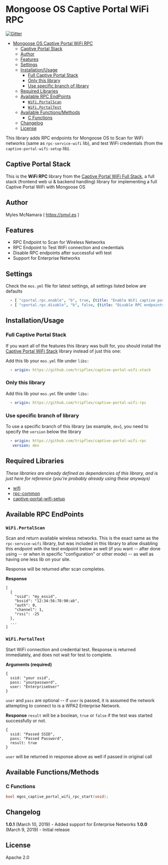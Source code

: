 # Mongoose OS Captive Portal WiFi RPC

[![Gitter](https://badges.gitter.im/cesanta/mongoose-os.svg)](https://gitter.im/cesanta/mongoose-os?utm_source=badge&utm_medium=badge&utm_campaign=pr-badge)

- [Mongoose OS Captive Portal WiFi RPC](#mongoose-os-captive-portal-wifi-rpc)
  - [Captive Portal Stack](#captive-portal-stack)
  - [Author](#author)
  - [Features](#features)
  - [Settings](#settings)
  - [Installation/Usage](#installationusage)
    - [Full Captive Portal Stack](#full-captive-portal-stack)
    - [Only this library](#only-this-library)
    - [Use specific branch of library](#use-specific-branch-of-library)
  - [Required Libraries](#required-libraries)
  - [Available RPC EndPoints](#available-rpc-endpoints)
    - [`WiFi.PortalScan`](#wifiportalscan)
    - [`WiFi.PortalTest`](#wifiportaltest)
  - [Available Functions/Methods](#available-functionsmethods)
    - [C Functions](#c-functions)
  - [Changelog](#changelog)
  - [License](#license)

This library adds RPC endpoints for Mongoose OS to Scan for WiFi networks (same as `rpc-service-wifi` lib), and test WiFi credentials (from the `captive-portal-wifi-setup` lib).

## Captive Portal Stack

This is the **WiFi RPC** library from the [Captive Portal WiFi Full Stack](https://github.com/tripflex/captive-portal-wifi-stack), a full stack (frontend web ui & backend handling) library for implementing a full Captive Portal WiFi with Mongoose OS

## Author
Myles McNamara ( https://smyl.es )

## Features
- RPC Endpoint to Scan for Wireless Networks
- RPC Endpoint to Test WiFi connection and credentials
- Disable RPC endpoints after successful wifi test
- Support for Enterprise Networks

## Settings
Check the `mos.yml` file for latest settings, all settings listed below are defaults

```yaml
  - [ "cportal.rpc.enable", "b", true, {title: "Enable WiFi captive portal RPC endpoints on device boot"}]
  - [ "cportal.rpc.disable", "b", false, {title: "Disable RPC endpoints after successful WiFi test"}]
```

## Installation/Usage

### Full Captive Portal Stack
If you want all of the features this library was built for, you should install the [Captive Portal WiFi Stack](https://github.com/tripflex/captive-portal-wifi-stack) library instead of just this one:

Add this lib your `mos.yml` file under `libs:`

```yaml
  - origin: https://github.com/tripflex/captive-portal-wifi-stack
```

### Only this library
Add this lib your `mos.yml` file under `libs:`

```yaml
  - origin: https://github.com/tripflex/captive-portal-wifi-rpc
```

### Use specific branch of library
To use a specific branch of this library (as example, `dev`), you need to specify the `version` below the library

```yaml
  - origin: https://github.com/tripflex/captive-portal-wifi-rpc
   version: dev
```

## Required Libraries
*These libraries are already defined as dependencies of this library, and is just here for reference (you're probably already using these anyways)*
- [wifi](https://github.com/mongoose-os-libs/wifi)
- [rpc-common](https://github.com/mongoose-os-libs/rpc-common)
- [captive-portal-wifi-setup](https://github.com/tripflex/captive-portal-wifi-setup)
  
## Available RPC EndPoints

### `WiFi.PortalScan`
Scan and return available wireless networks.  This is the exact same as the `rpc-service-wifi` library, but was included in this library to allow disabling this endpoint with the test endpoint below as well (if you want -- after done using -- or when in specific "configuration" or other mode) -- as well as having one less lib on your site.

Response will be returned after scan completes.

**Response**
```
[
  {
    "ssid": "my_essid",
    "bssid": "12:34:56:78:90:ab",
    "auth": 0,
    "channel": 1,
    "rssi": -25
  },
  ...
]
```

### `WiFi.PortalTest`
Start WiFi connection and credential test.  Response is returned immediately, and does not wait for test to complete.

**Arguments (required)**
```
{
  ssid: "your ssid",
  pass: "yourpassword",
  user: "EnterpriseUser"
}
```

`user` and `pass` are optional -- if `user` is passed, it is assumed the network attempting to connect to is a WPA2 Enterprise Network.

**Response**
`result` will be a boolean, `true` or `false` if the test was started successfully or not.
```
{
  ssid: "Passed SSID",
  pass: "Passed Password",
  result: true
}
```
`user` will be returned in response above as well if passed in original call

## Available Functions/Methods

### C Functions
```C
bool mgos_captive_portal_wifi_rpc_start(void);
```

## Changelog
**1.0.1** (March 10, 2019) - Added support for Enterprise Networks
**1.0.0** (March 9, 2019) - Initial release

## License
Apache 2.0
